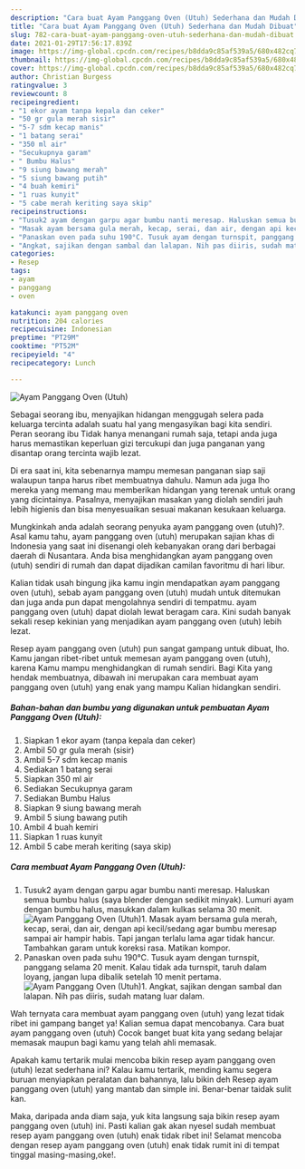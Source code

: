 ```yaml
---
description: "Cara buat Ayam Panggang Oven (Utuh) Sederhana dan Mudah Dibuat"
title: "Cara buat Ayam Panggang Oven (Utuh) Sederhana dan Mudah Dibuat"
slug: 782-cara-buat-ayam-panggang-oven-utuh-sederhana-dan-mudah-dibuat
date: 2021-01-29T17:56:17.839Z
image: https://img-global.cpcdn.com/recipes/b8dda9c85af539a5/680x482cq70/ayam-panggang-oven-utuh-foto-resep-utama.jpg
thumbnail: https://img-global.cpcdn.com/recipes/b8dda9c85af539a5/680x482cq70/ayam-panggang-oven-utuh-foto-resep-utama.jpg
cover: https://img-global.cpcdn.com/recipes/b8dda9c85af539a5/680x482cq70/ayam-panggang-oven-utuh-foto-resep-utama.jpg
author: Christian Burgess
ratingvalue: 3
reviewcount: 8
recipeingredient:
- "1 ekor ayam tanpa kepala dan ceker"
- "50 gr gula merah sisir"
- "5-7 sdm kecap manis"
- "1 batang serai"
- "350 ml air"
- "Secukupnya garam"
- " Bumbu Halus"
- "9 siung bawang merah"
- "5 siung bawang putih"
- "4 buah kemiri"
- "1 ruas kunyit"
- "5 cabe merah keriting saya skip"
recipeinstructions:
- "Tusuk2 ayam dengan garpu agar bumbu nanti meresap. Haluskan semua bumbu halus (saya blender dengan sedikit minyak). Lumuri ayam dengan bumbu halus, masukkan dalam kulkas selama 30 menit."
- "Masak ayam bersama gula merah, kecap, serai, dan air, dengan api kecil/sedang agar bumbu meresap sampai air hampir habis. Tapi jangan terlalu lama agar tidak hancur. Tambahkan garam untuk koreksi rasa. Matikan kompor."
- "Panaskan oven pada suhu 190°C. Tusuk ayam dengan turnspit, panggang selama 20 menit. Kalau tidak ada turnspit, taruh dalam loyang, jangan lupa dibalik setelah 10 menit pertama."
- "Angkat, sajikan dengan sambal dan lalapan. Nih pas diiris, sudah matang luar dalam."
categories:
- Resep
tags:
- ayam
- panggang
- oven

katakunci: ayam panggang oven 
nutrition: 204 calories
recipecuisine: Indonesian
preptime: "PT29M"
cooktime: "PT52M"
recipeyield: "4"
recipecategory: Lunch

---
```



![Ayam Panggang Oven (Utuh)](https://img-global.cpcdn.com/recipes/b8dda9c85af539a5/680x482cq70/ayam-panggang-oven-utuh-foto-resep-utama.jpg)

Sebagai seorang ibu, menyajikan hidangan menggugah selera pada keluarga tercinta adalah suatu hal yang mengasyikan bagi kita sendiri. Peran seorang ibu Tidak hanya menangani rumah saja, tetapi anda juga harus memastikan keperluan gizi tercukupi dan juga panganan yang disantap orang tercinta wajib lezat.

Di era  saat ini, kita sebenarnya mampu memesan panganan siap saji walaupun tanpa harus ribet membuatnya dahulu. Namun ada juga lho mereka yang memang mau memberikan hidangan yang terenak untuk orang yang dicintainya. Pasalnya, menyajikan masakan yang diolah sendiri jauh lebih higienis dan bisa menyesuaikan sesuai makanan kesukaan keluarga. 



Mungkinkah anda adalah seorang penyuka ayam panggang oven (utuh)?. Asal kamu tahu, ayam panggang oven (utuh) merupakan sajian khas di Indonesia yang saat ini disenangi oleh kebanyakan orang dari berbagai daerah di Nusantara. Anda bisa menghidangkan ayam panggang oven (utuh) sendiri di rumah dan dapat dijadikan camilan favoritmu di hari libur.

Kalian tidak usah bingung jika kamu ingin mendapatkan ayam panggang oven (utuh), sebab ayam panggang oven (utuh) mudah untuk ditemukan dan juga anda pun dapat mengolahnya sendiri di tempatmu. ayam panggang oven (utuh) dapat diolah lewat beragam cara. Kini sudah banyak sekali resep kekinian yang menjadikan ayam panggang oven (utuh) lebih lezat.

Resep ayam panggang oven (utuh) pun sangat gampang untuk dibuat, lho. Kamu jangan ribet-ribet untuk memesan ayam panggang oven (utuh), karena Kamu mampu menghidangkan di rumah sendiri. Bagi Kita yang hendak membuatnya, dibawah ini merupakan cara membuat ayam panggang oven (utuh) yang enak yang mampu Kalian hidangkan sendiri.

<!--inarticleads1-->

##### Bahan-bahan dan bumbu yang digunakan untuk pembuatan Ayam Panggang Oven (Utuh):

1. Siapkan 1 ekor ayam (tanpa kepala dan ceker)
1. Ambil 50 gr gula merah (sisir)
1. Ambil 5-7 sdm kecap manis
1. Sediakan 1 batang serai
1. Siapkan 350 ml air
1. Sediakan Secukupnya garam
1. Sediakan  Bumbu Halus
1. Siapkan 9 siung bawang merah
1. Ambil 5 siung bawang putih
1. Ambil 4 buah kemiri
1. Siapkan 1 ruas kunyit
1. Ambil 5 cabe merah keriting (saya skip)




<!--inarticleads2-->

##### Cara membuat Ayam Panggang Oven (Utuh):

1. Tusuk2 ayam dengan garpu agar bumbu nanti meresap. Haluskan semua bumbu halus (saya blender dengan sedikit minyak). Lumuri ayam dengan bumbu halus, masukkan dalam kulkas selama 30 menit.
<img src="https://img-global.cpcdn.com/steps/e616f345e76ff996/160x128cq70/ayam-panggang-oven-utuh-langkah-memasak-1-foto.jpg" alt="Ayam Panggang Oven (Utuh)">1. Masak ayam bersama gula merah, kecap, serai, dan air, dengan api kecil/sedang agar bumbu meresap sampai air hampir habis. Tapi jangan terlalu lama agar tidak hancur. Tambahkan garam untuk koreksi rasa. Matikan kompor.
1. Panaskan oven pada suhu 190°C. Tusuk ayam dengan turnspit, panggang selama 20 menit. Kalau tidak ada turnspit, taruh dalam loyang, jangan lupa dibalik setelah 10 menit pertama.
<img src="//assets-global.cpcdn.com/assets/icons/button_play-2c75c40dde080a61004c1f40b05d8f140eaff45d7e9e6481dc71c63d2e7c4909.png" alt="Ayam Panggang Oven (Utuh)">1. Angkat, sajikan dengan sambal dan lalapan. Nih pas diiris, sudah matang luar dalam.




Wah ternyata cara membuat ayam panggang oven (utuh) yang lezat tidak ribet ini gampang banget ya! Kalian semua dapat mencobanya. Cara buat ayam panggang oven (utuh) Cocok banget buat kita yang sedang belajar memasak maupun bagi kamu yang telah ahli memasak.

Apakah kamu tertarik mulai mencoba bikin resep ayam panggang oven (utuh) lezat sederhana ini? Kalau kamu tertarik, mending kamu segera buruan menyiapkan peralatan dan bahannya, lalu bikin deh Resep ayam panggang oven (utuh) yang mantab dan simple ini. Benar-benar taidak sulit kan. 

Maka, daripada anda diam saja, yuk kita langsung saja bikin resep ayam panggang oven (utuh) ini. Pasti kalian gak akan nyesel sudah membuat resep ayam panggang oven (utuh) enak tidak ribet ini! Selamat mencoba dengan resep ayam panggang oven (utuh) enak tidak rumit ini di tempat tinggal masing-masing,oke!.

